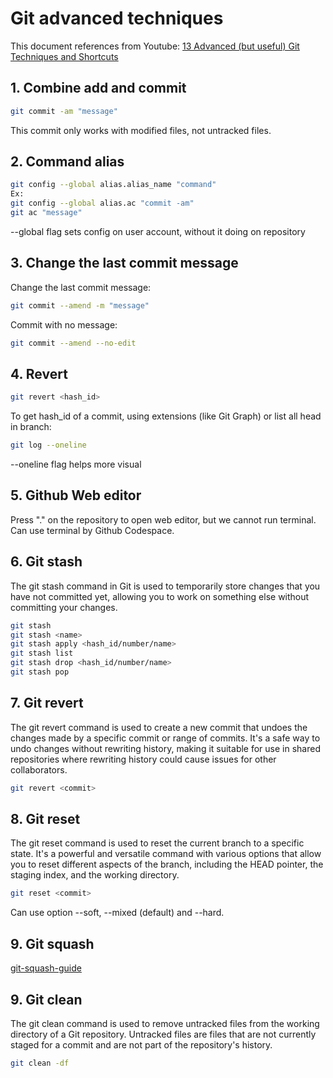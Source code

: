 # Git advanced techniques

This document references from Youtube: [13 Advanced (but useful) Git Techniques and Shortcuts](https://www.youtube.com/watch?v=ecK3EnyGD8o)


## 1. Combine add and commit
```bash
git commit -am "message"
```

This commit only works with modified files, not untracked files.

## 2. Command alias
```bash
git config --global alias.alias_name "command"
Ex:
git config --global alias.ac "commit -am"
git ac "message"
```

--global flag sets config on user account, without it doing on repository

## 3. Change the last commit message
Change the last commit message:
```bash
git commit --amend -m "message"
```
Commit with no message:
```bash
git commit --amend --no-edit
```

## 4. Revert
```bash
git revert <hash_id>
```
To get hash_id of a commit, using extensions (like Git Graph) or list all head in branch:
```bash
git log --oneline
```
--oneline flag helps more visual

## 5. Github Web editor

Press "." on the repository to open web editor, but we cannot run terminal.
Can use terminal by Github Codespace.

## 6. Git stash

The git stash command in Git is used to temporarily store changes that you have not committed yet, allowing you to work on something else without committing your changes.
```bash
git stash
git stash <name>
git stash apply <hash_id/number/name>
git stash list
git stash drop <hash_id/number/name>
git stash pop
```

## 7. Git revert 

The git revert command is used to create a new commit that undoes the changes made by a specific commit or range of commits. It's a safe way to undo changes without rewriting history, making it suitable for use in shared repositories where rewriting history could cause issues for other collaborators.
```bash
git revert <commit>
```

## 8. Git reset

The git reset command is used to reset the current branch to a specific state. It's a powerful and versatile command with various options that allow you to reset different aspects of the branch, including the HEAD pointer, the staging index, and the working directory.
```bash
git reset <commit>
```

Can use option --soft, --mixed (default) and --hard.


## 9. Git squash
[git-squash-guide](git-squash-guide/git_squash_guide.md)

## 9. Git clean

The git clean command is used to remove untracked files from the working directory of a Git repository. Untracked files are files that are not currently staged for a commit and are not part of the repository's history.

```bash
git clean -df
```

